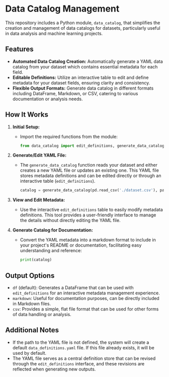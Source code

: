 # Data Catalog Management

This repository includes a Python module, `data_catalog`, that simplifies the creation and management of data catalogs for datasets, particularly useful in data analysis and machine learning projects.

## Features

- **Automated Data Catalog Creation:** Automatically generate a YAML data catalog from your dataset which contains essential metadata for each field.
- **Editable Definitions:** Utilize an interactive table to edit and define metadata for your dataset fields, ensuring clarity and consistency.
- **Flexible Output Formats:** Generate data catalog in different formats including DataFrame, Markdown, or CSV, catering to various documentation or analysis needs.

## How It Works

1. **Initial Setup:**
   - Import the required functions from the module:
     ```python
     from data_catalog import edit_definitions, generate_data_catalog
     ```

2. **Generate/Edit YAML File:**
   - The `generate_data_catalog` function reads your dataset and either creates a new YAML file or updates an existing one. This YAML file stores metadata definitions and can be edited directly or through an interactive table (`edit_definitions`).
     ```python
     catalog = generate_data_catalog(pd.read_csv('./dataset.csv'), path_to_yaml='data_definitions.yaml', output_type='markdown')
     ```

3. **View and Edit Metadata:**
   - Use the interactive `edit_definitions` table to easily modify metadata definitions. This tool provides a user-friendly interface to manage the details without directly editing the YAML file.

4. **Generate Catalog for Documentation:**
   - Convert the YAML metadata into a markdown format to include in your project's README or documentation, facilitating easy understanding and reference:
     ```python
     print(catalog)
     ```

## Output Options

- `df` (default): Generates a DataFrame that can be used with `edit_definitions` for an interactive metadata management experience.
- `markdown`: Useful for documentation purposes, can be directly included in Markdown files.
- `csv`: Provides a simple, flat file format that can be used for other forms of data handling or analysis.

## Additional Notes

- If the path to the YAML file is not defined, the system will create a default `data_definitions.yaml` file. If this file already exists, it will be used by default.
- The YAML file serves as a central definition store that can be revised through the `edit_definitions` interface, and these revisions are reflected when generating new outputs.

